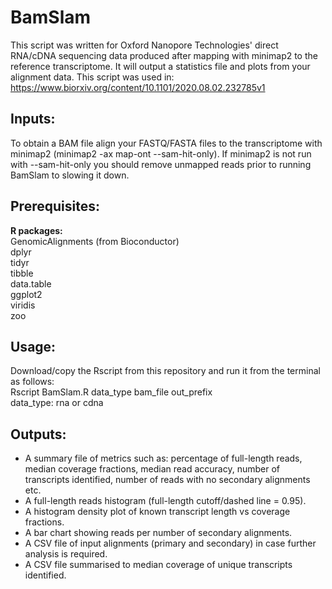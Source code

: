 # BamSlam
This script was written for Oxford Nanopore Technologies' direct RNA/cDNA sequencing data produced after mapping with minimap2 to the reference transcriptome. It will output a statistics file and plots from your alignment data. This script was used in: https://www.biorxiv.org/content/10.1101/2020.08.02.232785v1

## Inputs:
To obtain a BAM file align your FASTQ/FASTA files to the transcriptome with minimap2 (minimap2 -ax map-ont --sam-hit-only). If minimap2 is not run with --sam-hit-only you should remove unmapped reads prior to running BamSlam to slowing it down.

## Prerequisites:
<b>R packages:</b><br>
GenomicAlignments (from Bioconductor)<br>
dplyr<br>
tidyr<br>
tibble<br>
data.table<br>
ggplot2<br>
viridis <br>
zoo <br>

## Usage:
Download/copy the Rscript from this repository and run it from the terminal as follows: <br>
Rscript BamSlam.R data_type bam_file out_prefix <br>
data_type: rna or cdna <br>

## Outputs:
- A summary file of metrics such as: percentage of full-length reads, median coverage fractions, median read accuracy, number of transcripts identified, number of reads with no secondary alignments etc. <br>
- A full-length reads histogram (full-length cutoff/dashed line = 0.95). <br>
- A histogram density plot of known transcript length vs coverage fractions. <br>
- A bar chart showing reads per number of secondary alignments. <br>
- A CSV file of input alignments (primary and secondary) in case further analysis is required. <br>
- A CSV file summarised to median coverage of unique transcripts identified. <br>
